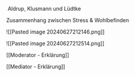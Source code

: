  Aldrup, Klusmann und Lüdtke

Zusammenhang zwischen Stress & Wohlbefinden

![[Pasted image 20240627212146.png]]

![[Pasted image 20240627212514.png]]

[[Moderator - Erklärung]]

[[Mediator - Erklärung]]